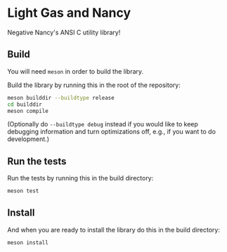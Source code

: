 # Light Gas and Nancy

Negative Nancy's ANSI C utility library!

## Build

You will need `meson` in order to build the library.

Build the library by running this in the root of the repository:

```bash
meson builddir --buildtype release
cd builddir
meson compile
```

(Optionally do `--buildtype debug` instead if you would like to keep debugging information and turn optimizations off, e.g., if you want to do development.)

## Run the tests

Run the tests by running this in the build directory:

```bash
meson test
```

## Install

And when you are ready to install the library do this in the build directory:

```bash
meson install
```
